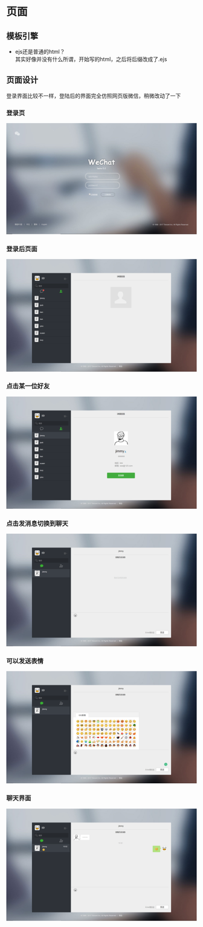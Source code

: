 # 页面
## 模板引擎
- ejs还是普通的html？</br>
其实好像并没有什么所谓，开始写的html，之后将后缀改成了.ejs
## 页面设计
登录界面比较不一样，登陆后的界面完全仿照网页版微信，稍微改动了一下
### 登录页
![image](https://github.com/12vv/wechat_demo/raw/master/public/images/loginpage.png)
### 登录后页面
![image](https://github.com/12vv/wechat_demo/raw/master/public/images/mainpa.png)
### 点击某一位好友
![image](https://github.com/12vv/wechat_demo/raw/master/public/images/cont.png)
### 点击发消息切换到聊天
![image](https://github.com/12vv/wechat_demo/raw/master/public/images/a1.png)
### 可以发送表情
![image](https://github.com/12vv/wechat_demo/raw/master/public/images/a2.png)
### 聊天界面
![image](https://github.com/12vv/wechat_demo/raw/master/public/images/a3.png)
